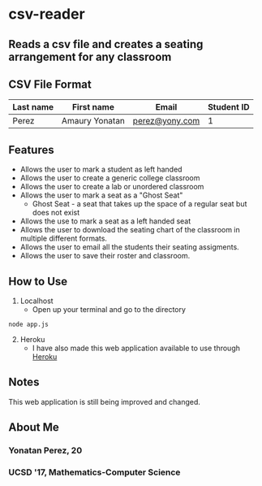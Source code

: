 # csv-reader
## Reads a csv file and creates a seating arrangement for any classroom

## CSV File Format

| Last name | First name     | Email          | Student ID |
| --------- | -------------- | -------------- | ---------- |
| Perez     | Amaury Yonatan | perez@yony.com | 1          |


## Features
* Allows the user to mark a student as left handed
* Allows the user to create a generic college classroom
* Allows the user to create a lab or unordered classroom
* Allows the user to mark a seat as a "Ghost Seat"
	* Ghost Seat - a seat that takes up the space of a regular seat but does not exist
* Allows the use to mark a seat as a left handed seat
* Allows the user to download the seating chart of the classroom in multiple different formats.
* Allows the user to email all the students their seating assigments.
* Allows the user to save their roster and classroom.


## How to Use
1. Localhost
	* Open up your terminal and go to the directory

```		
node app.js
```

2. Heroku
	* I have also made this web application available to use through [Heroku](https://ucsdseatingcharts.herokuapp.com)


## Notes
This web application is still being improved and changed.

## About Me
### Yonatan Perez, 20
### UCSD '17, Mathematics-Computer Science


